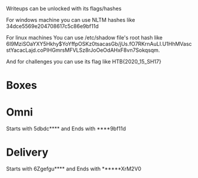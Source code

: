 Writeups can be unlocked with its flags/hashes

For windows machine you can use NLTM hashes like 34dce5569e204708617c5c86e9bf11d

For linux machines You can use /etc/shadow file's root hash like 
$6$I9MziSOaYXY5Hkhy$YoYffpOSKz0tsacasGb/jUs.fO7RKrnAuLI.U1HhMVascstYacacLajd.coPIHGmrsMFVLSz8rJoOeOdAHxF8vn7Sokqsqm.

And for challenges you can use its flag like HTB{2020_15_SH17}


# Boxes

# Omni 
Starts with  5dbdc****     and Ends with  ****9bf11d

# Delivery

Starts with $6$Zgefgu****  and Ends with ******XrM2V0
